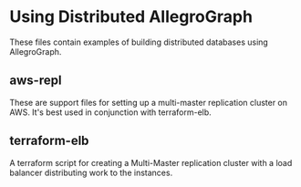 # Using Distributed AllegroGraph

These files contain examples of building distributed databases using AllegroGraph.

## aws-repl

These are support files for setting up a multi-master replication cluster on AWS. It's best used in conjunction with terraform-elb.

## terraform-elb

A terraform script for creating a Multi-Master replication cluster with a load balancer distributing work to the instances.

